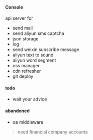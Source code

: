 #### Console

api server for

* send mail
* send aliyun sms captcha
* json storage
* log
* send weixin subscribe message
* aliyun text to sound
* aliyun word segment
* oss manager
* cdn refresher
* git deploy

#### todo

* wait your advice

#### abandoned

* oa middleware
> need financial company accounts